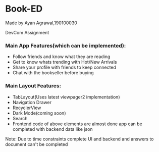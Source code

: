 # Book-ED
Made by Ayan Agrawal,190100030

DevCom Assignment

### Main App Features(which can be implemented):
* Follow friends and know what they are reading
* Get to know whats trending with Hot/New Arrivals
* Share your profile with friends to keep connected
* Chat with the bookseller before buying

### Main Layout Features:
* TabLayout(Uses latest viewpager2 implementation)
* Navigation Drawer
* RecyclerView 
* Dark Mode(coming soon)
* Search 
* Frontend code of above elements are almost done app 
can be completed with backend data like json

Note: Due to time constraints complete UI and backend and answers to document can't be completed
